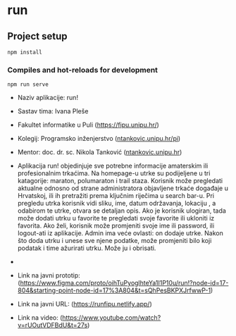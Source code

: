 # run

## Project setup
```
npm install
```

### Compiles and hot-reloads for development
```
npm run serve
```

- Naziv aplikacije: run!
- Sastav tima: Ivana Pleše
- Fakultet informatike u Puli (https://fipu.unipu.hr/)
- Kolegij: Programsko inženjerstvo ([ntankovic.unipu.hr/pi](https://fiputreca.notion.site/Programsko-in-enjerstvo-e353945331df468e8382cdad1e91c4b8)) 
- Mentor: doc. dr. sc. Nikola Tanković ([ntankovic.unipu.hr](https://fiputreca.notion.site/Kontakt-stranica-875574d1b92248b1a8e90dae52cd29a9))

- Aplikacija run! objedinjuje sve potrebne informacije amaterskim ili profesionalnim trkaćima. Na homepage-u utrke su podijeljene u tri katagorije: maraton, polumaraton i trail staza. Korisnik može pregledati aktualne odnosno od strane administratora objavljene trkaće događaje u Hrvatskoj, ili ih pretražiti prema ključnim riječima u search bar-u. Pri pregledu utrka korisnik vidi sliku, ime, datum održavanja, lokaciju , a odabirom te utrke, otvara se detaljan opis. Ako je korisnik ulogiran, tada može dodati utrku u favorite te pregledati svoje favorite ili ukloniti iz favorita. Ako želi, korisnik može promjeniti svoje ime ili password, ili logout-ati iz aplikacije. Admin ima veće ovlasti: on dodaje utrke. Nakon što doda utrku i unese sve njene podatke, može promjeniti bilo koji podatak i time ažurirati utrku. Može ju i obrisati.
- 
- Link na javni prototip: (https://www.figma.com/proto/oihTuPyoglhteYa1I1P10u/run!?node-id=17-804&starting-point-node-id=17%3A804&t=sQhPesBKPXJrfwwP-1)

- Link na javni URL: (https://runfipu.netlify.app/)

- Link na video: (https://www.youtube.com/watch?v=rUOutVDFBdU&t=27s)